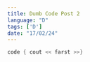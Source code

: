 ```yaml
---
title: Dumb Code Post 2
language: "D"
tags: ['D']
date: "17/02/24"
---
```


```C
code { cout << farst >>}
```
